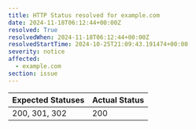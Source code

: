 ```yaml
---
title: HTTP Status resolved for example.com
date: 2024-11-18T06:12:44+00:00Z
resolved: True
resolvedWhen: 2024-11-18T06:12:44+00:00Z
resolvedStartTime: 2024-10-25T21:09:43.191474+00:00
severity: notice
affected:
  - example.com
section: issue
---
```


| Expected Statuses | Actual Status  |
|-------------------|----------------|
| 200, 301, 302 | 200 |

